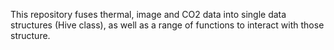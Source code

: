 This repository fuses thermal, image and CO2 data into single data structures (Hive class), as well as a range of functions to interact with those structure.

